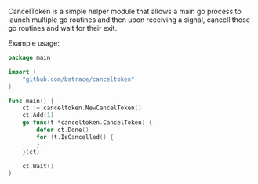 CancelToken is a simple helper module that allows a main go process to launch multiple go routines and then upon receiving a signal, cancell those go routines and wait for their exit.

Example usage:

```go
package main

import (
	"github.com/batrace/canceltoken"
)

func main() {
	ct := canceltoken.NewCancelToken()
	ct.Add(1)
	go func(t *canceltoken.CancelToken) {
		defer ct.Done()
		for !t.IsCancelled() {
		}
	}(ct)

	ct.Wait()
}
```